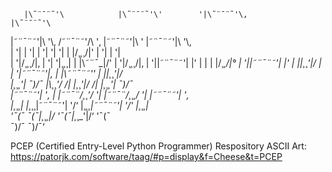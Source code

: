        |\˜¨¯¨˜'\            |\˜¨¯¨˜'\'        '|\˜¨¯¨˜'\‚         |\˜¨¯¨˜'\    
 |˜¨¯¨˜'|\      '\‚    /˜¨¯¨˜'/\      \'‚ |˜¨¯¨˜'|\      \'  |˜¨¯¨˜'|\      '\‚  
 |      '| |      '|   |      '| '|      '|  |      |/¸_¸_¸/|' |      '| |      '|  
 |      '|/¸_¸_¸/|‚  |      '| '|¸_¸_¸|  |      |\˜¨¯\_|/' |      '|/¸_¸_¸/|‚ 
 |      '||˜¨¯¨˜'| |'  |      |            |      |/¸_¸/|°   |      '||˜¨¯¨˜'| |' 
 |       ||¸_¸_'|/   |      | '|˜¨¯¨˜'|‚  |      |\˜¨¯¨˜'\'  |       ||¸_¸_'|/  
 |¸_¸_¸'| ¯)/¯     |\¸_¸_'\/      /|  |¸_¸_'|/      /|  |¸_¸_¸'| ¯)/¯    
 |˜¨¯¨˜'|    '‚       | |˜¨¯¨/¸_¸_'/ '|  |˜¨¯¨/¸_¸_¸/ '|  |˜¨¯¨˜'|    '‚      
 |¸_¸_¸|             \|¸_¸¸|˜¨¯¨˜'| '/‘ |¸_¸¸|˜¨¯¨˜'| '/'  |¸_¸_¸|           
  '¯\(¯               ¯\(¯|¸_¸_¸|/   '¯\(¯|¸_¸_'|/‘    '¯\(¯            
                              ¯)/¯            ¯)/¯‘                        

PCEP (Certified Entry-Level Python Programmer) Respository
ASCII Art: https://patorjk.com/software/taag/#p=display&f=Cheese&t=PCEP 
